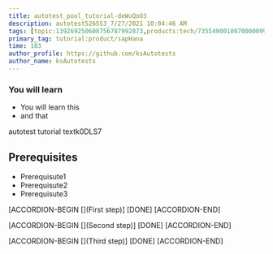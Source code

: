 ```yaml
---
title: autotest_pool_tutorial-deWuQoO3
description: autotest526553_7/27/2021 10:04:46 AM
tags: [topic:139269250608756787992873,products:tech/73554900100700000996,tutorial:experience/advanced]
primary_tag: tutorial:product/sapHana
time: 183
author_profile: https://github.com/ksAutotests
author_name: ksAutotests
---
```

### You will learn
- You will learn this
- and that

autotest tutorial textk0DLS7

## Prerequisites
- Prerequisute1
- Prerequisute2
- Prerequisute3

[ACCORDION-BEGIN [](First step)]
[DONE]
[ACCORDION-END]

[ACCORDION-BEGIN [](Second step)]
[DONE]
[ACCORDION-END]

[ACCORDION-BEGIN [](Third step)]
[DONE]
[ACCORDION-END]

